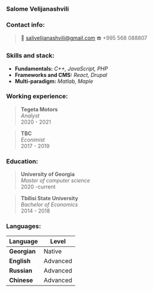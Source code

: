 ### Salome Velijanashvili

### **Contact info:**

> :email: salivelijanashvili@gmail.com
> :telephone: +995 568 088807

### **Skills and stack:**

  * **Fundamentals:** *C++, JavaScript, PHP*
  * **Frameworks and CMS:** *React, Drupal*
  * **Multi-paradigm:** *Matlab, Maple*

### **Working experience:**  

> **Tegeta Motors**  
_Analyst_  
2020 - 2021


> **TBC**  
_Econimist_  
2017 - 2019
    
### **Education:**    


> **University of Georgia**  
_Master of computer science_  
2020 -current

> **Tbilisi State University**  
_Bachelor of Economics_  
2014 - 2018  

### **Languages:**  

Language | Level
------------ | -------------
**Georgian**| Native
**English**| Advanced
**Russian** | Advanced
**Chinese** | Advanced
    

